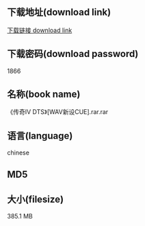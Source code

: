 ## 下载地址(download link)
[下载链接 download link](https://tutu365.netlify.app/?s=%E3%80%8A%E4%BC%A0%E5%A5%87%E2%85%A3+DTS%E3%80%8B%5BWAV%E6%96%B0%E8%AE%BECUE%5D.rar)

## 下载密码(download password)
1866

## 名称(book name)
《传奇Ⅳ DTS》[WAV新设CUE].rar.rar

## 语言(language)
chinese

## MD5


## 大小(filesize)
385.1 MB
